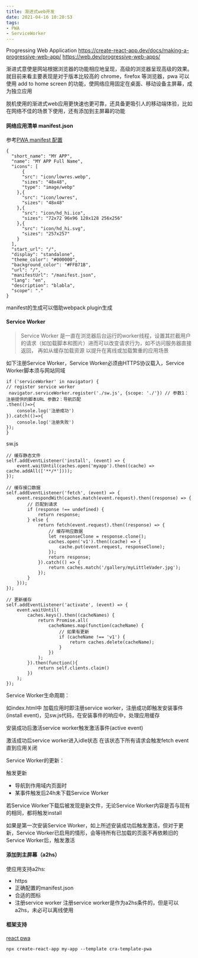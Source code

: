 ```yaml
---
title: 渐进式web开发
date: 2021-04-16 10:20:53
tags:
- PWA
- ServiceWorker
---
```


Progressing Web Application
https://create-react-app.dev/docs/making-a-progressive-web-app/
https://web.dev/progressive-web-apps/

渐进式意使是网站根据浏览器的功能相应地呈现，高级的浏览器呈现高级的效果。就目前来看主要表现是对于版本比较高的 chrome，firefox 等浏览器，pwa 可以使用 add to home screen 的功能，使网络应用固定在桌面、移动设备主屏幕，成为独立应用

脱机使用的渐进式web应用更快速也更可靠，还具备更吸引人的移动端体验，比如在网络不佳的场景下使用，还有添加到主屏幕的功能

#### 网络应用清单 manifest.json
参考[PWA manifest 配置](https://zhuanlan.zhihu.com/p/61173507)
```
{
  "short_name": "MY APP",
  "name": "MY APP Full Name",
  "icons": [
      {
      "src": "icon/lowres.webp",
      "sizes": "48x48",
      "type": "image/webp"
    },{
      "src": "icon/lowres",
      "sizes": "48x48"
    },{
      "src": "icon/hd_hi.ico",
      "sizes": "72x72 96x96 128x128 256x256"
    },{
      "src": "icon/hd_hi.svg",
      "sizes": "257x257"
    }
  ],
  "start_url": "/",
  "display": "standalone",
  "theme_color": "#000000",
  "background_color": "#FFB71B",
  "url": "/",
  "manifestUrl": "/manifest.json",
  "lang": "en",
  "description": "blabla",
  "scope": "."
}
```
manifest的生成可以借助webpack plugin生成

#### Service Worker

> Service Worker 是一直在浏览器后台运行的worker线程，设置其拦截用户的请求（如加载脚本和图片）进而可以改变请求行为，如不访问服务器直接返回， 再如从缓存加载资源 以提升在离线或加载繁重的应用场景

如下注册Service Worker，Service Worker必须由HTTPS协议载入，Service Worker脚本须与网站同域
```
if ('serviceWorker' in navigator) {
// register service worker
 navigator.serviceWorker.register('./sw.js', {scope: './'}) // 参数1：注册提供的脚本URL 参数2：导航匹配
.then(()=>{
    console.log('注册成功')
}).catch(()=>{
    console.log('注册失败')
});
}
```

sw.js

```
// 缓存静态文件
self.addEventListener('install', (event) => {
    event.waitUntil(caches.open('myapp').then((cache) =>  cache.addAll(['**/*'])));
});

// 缓存接口数据
self.addEventListener('fetch', (event) => {
    event.respondWith(caches.match(event.request).then((response) => {
        // 匹配到请求
        if (response !== undefined) {
            return response;
        } else {
            return fetch(event.request).then((response) => {
                // 缓存响应数据
                let responseClone = response.clone();
                caches.open('v1').then((cache) => {
                    cache.put(event.request, responseClone);
                });
                return response;
            }).catch(() => {
                return caches.match('/gallery/myLittleVader.jpg');
            });
        }
    }));
});

// 更新缓存
self.addEventListener('activate', (event) => {
    event.waitUntil(
        caches.keys().then((cacheNames) {
            return Promise.all(
                cacheNames.map(function(cacheName) {
                    // 如果有更新
                    if (cacheName !== 'v1') {
                        return caches.delete(cacheName);
                    }
                })
            );
        }).then(function(){
            return self.clients.claim()
        })
    );
});
```
Service Worker生命周期：

如index.html中 加载应用时即注册service worker，注册成功即触发安装事件(install event)，见sw.js代码，在安装事件的响应中，处理应用缓存

安装成功后激活service worker触发激活事件(active event)

激活成功后service worker进入idle状态 在该状态下所有请求会触发fetch event 直到应用关闭

Service Worker的更新：

触发更新
+ 导航到作用域内页面时
+ 某事件触发后24h未下载Service Worker

若Service Worker下载后被发现是新文件，无论Service Worker内容是否与现有的相同，都将触发install

如果是第一次安装Service Worker，如上所述安装成功后触发激活，但对于更新，Service Worker已启用的情形，会等待所有已加载的页面不再依赖旧的Service Worker后，触发激活

#### 添加到主屏幕（a2hs）
使应用支持a2hs:
+ https
+ 正确配置的manifest.json
+ 合适的图标
+ 注册service worker
注册service worker是作为a2hs条件的，但是可以a2hs，未必可以离线使用


#### 框架支持
[react pwa](https://create-react-app.dev/docs/making-a-progressive-web-app/)
```
npx create-react-app my-app --template cra-template-pwa
```
